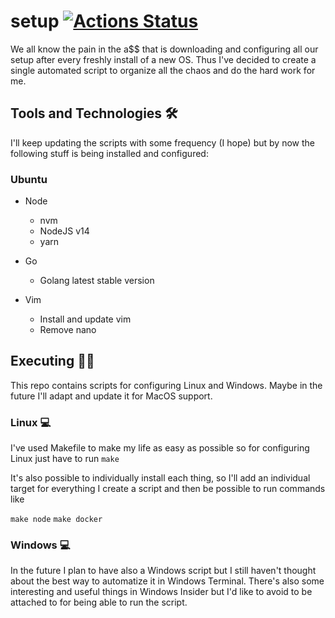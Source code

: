 # setup [![Actions Status](https://github.com/Andy9822/setup/workflows/linux/badge.svg)](https://github.com/Andy9822/setup/actions)

We all know the pain in the a$$ that is downloading and configuring all our setup after every freshly install of a new OS. Thus I've decided to create a single automated script to organize all the chaos and do the hard work for me.

## Tools and Technologies 🛠 

I'll keep updating the scripts with some frequency (I hope) but by now the following stuff is being installed and configured:

### Ubuntu
- Node
    - nvm
    - NodeJS v14
    - yarn

- Go
    - Golang latest stable version

- Vim
    - Install and update vim
    - Remove nano

## Executing  👨‍💻
This repo contains scripts for configuring Linux and Windows.
Maybe in the future I'll adapt and update it for MacOS support.

### Linux 💻
I've used Makefile to make my life as easy as possible so for configuring Linux just have to run
```make ```

It's also possible to individually install each thing, so I'll add an individual target for everything I create a script and then be possible to run commands like

```make node```
```make docker```

### Windows 💻

In the future I plan to have also a Windows script but I still haven't thought about the best way to automatize it in Windows Terminal. There's also some interesting and useful things in Windows Insider but I'd like to avoid to be attached to for being able to run the script.
